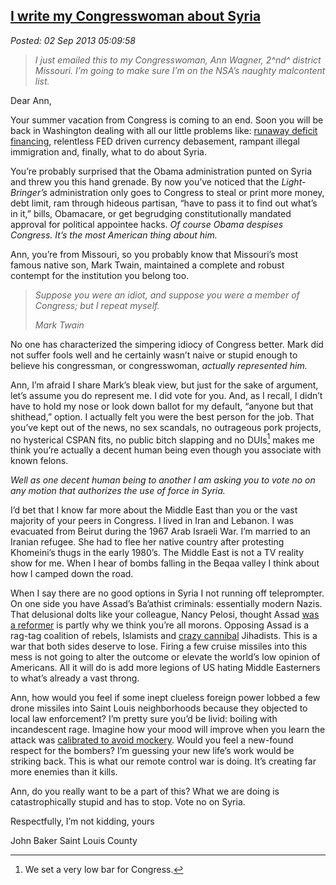 
[I write my
Congresswoman about Syria](http://bakerjd99.wordpress.com/2013/09/02/i-write-my-congresswoman-about-syria/)
-----------------------------------------------------------------------------------------------------------------------

*Posted: 02 Sep 2013 05:09:58*

> *I just emailed this to my Congresswoman, Ann Wagner, 2^nd^ district
> Missouri. I’m going to make sure I’m on the NSA’s naughty malcontent
> list.*

Dear Ann,

Your summer vacation from Congress is coming to an end. Soon you will be
back in Washington dealing with all our little problems like: [runaway
deficit financing](http://www.usdebtclock.org/), relentless FED driven
currency debasement, rampant illegal immigration and, finally, what to
do about Syria.

You’re probably surprised that the Obama administration punted on Syria
and threw you this hand grenade. By now you’ve noticed that the
*Light-Bringer’s* administration only goes to Congress to steal or print
more money, debt limit, ram through hideous partisan, “have to pass it
to find out what’s in it,” bills, Obamacare, or get begrudging
constitutionally mandated approval for political appointee hacks. *Of
course Obama despises Congress. It’s the most American thing about him.*

Ann, you’re from Missouri, so you probably know that Missouri’s most
famous native son, Mark Twain, maintained a complete and robust contempt
for the institution you belong too.

> *Suppose you were an idiot, and suppose you were a member of Congress;
> but I repeat myself.*
>
> *Mark Twain*

No one has characterized the simpering idiocy of Congress better. Mark
did not suffer fools well and he certainly wasn’t naive or stupid enough
to believe his congressman, or congresswoman, *actually represented
him.*

Ann, I’m afraid I share Mark’s bleak view, but just for the sake of
argument, let’s assume you do represent me. I did vote for you. And, as
I recall, I didn’t have to hold my nose or look down ballot for my
default, “anyone but that shithead,” option. I actually felt you were
the best person for the job. That you’ve kept out of the news, no sex
scandals, no outrageous pork projects, no hysterical CSPAN fits, no
public bitch slapping and no DUIs[^4223] makes me think you’re actually a
decent human being even though you associate with known felons.

*Well as one decent human being to another I am asking you to vote no on
any motion that authorizes the use of force in Syria.*

I’d bet that I know far more about the Middle East than you or the vast
majority of your peers in Congress. I lived in Iran and Lebanon. I was
evacuated from Beirut during the 1967 Arab Israeli War. I’m married to
an Iranian refugee. She had to flee her native country after protesting
Khomeini’s thugs in the early 1980’s. The Middle East is not a TV
reality show for me. When I hear of bombs falling in the Beqaa valley I
think about how I camped down the road.

When I say there are no good options in Syria I not running off
teleprompter. On one side you have Assad’s Ba’athist criminals:
essentially modern Nazis. That delusional dolts like your colleague,
Nancy Pelosi, thought Assad [was a
reformer](http://www.nationalreview.com/articles/312450/assads-useful-idiots-noah-glyn)
is partly why we think you’re all morons. Opposing Assad is a rag-tag
coalition of rebels, Islamists and [crazy
cannibal](http://www.bbc.co.uk/news/magazine-23190533) Jihadists. This
is a war that both sides deserve to lose. Firing a few cruise missiles
into this mess is not going to alter the outcome or elevate the world’s
low opinion of Americans. All it will do is add more legions of US
hating Middle Easterners to what’s already a vast throng.

Ann, how would you feel if some inept clueless foreign power lobbed a
few drone missiles into Saint Louis neighborhoods because they objected
to local law enforcement? I’m pretty sure you’d be livid: boiling with
incandescent rage. Imagine how your mood will improve when you learn the
attack was [calibrated to avoid
mockery](http://www.thedailybeast.com/articles/2013/08/31/is-obama-going-to-war-just-to-check-the-box.html).
Would you feel a new-found respect for the bombers? I’m guessing your
new life’s work would be striking back. This is what our remote control
war is doing. It’s creating far more enemies than it kills.

Ann, do you really want to be a part of this? What we are doing is
catastrophically stupid and has to stop. Vote no on Syria.

Respectfully, I’m not kidding, yours

John Baker Saint Louis County

[^4223]: We set a very low bar for Congress.
